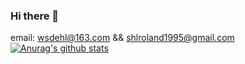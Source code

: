### Hi there 👋
email: wsdehl@163.com && shlroland1995@gmail.com
[![Anurag's github stats](https://github-readme-stats.vercel.app/api?username=shlroland)](https://github.com/anuraghazra/github-readme-stats)
<!--
**shlroland/shlroland** is a ✨ _special_ ✨ repository because its `README.md` (this file) appears on your GitHub profile.

Here are some ideas to get you started:

- 🔭 I’m currently working on ...
- 🌱 I’m currently learning ...
- 👯 I’m looking to collaborate on ...
- 🤔 I’m looking for help with ...
- 💬 Ask me about ...
- 📫 How to reach me: ...
- 😄 Pronouns: ...
- ⚡ Fun fact: ...
-->
